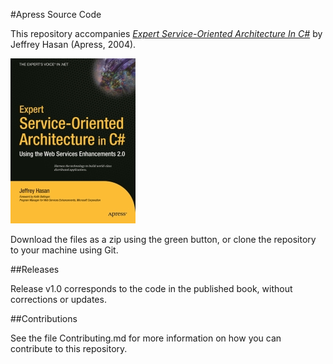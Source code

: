 #Apress Source Code

This repository accompanies [*Expert Service-Oriented Architecture In C#*](http://www.apress.com/9781590593905) by Jeffrey Hasan (Apress, 2004).

[comment]: #cover
![Cover image](9781590593905.jpg)

Download the files as a zip using the green button, or clone the repository to your machine using Git.

##Releases

Release v1.0 corresponds to the code in the published book, without corrections or updates.

##Contributions

See the file Contributing.md for more information on how you can contribute to this repository.
